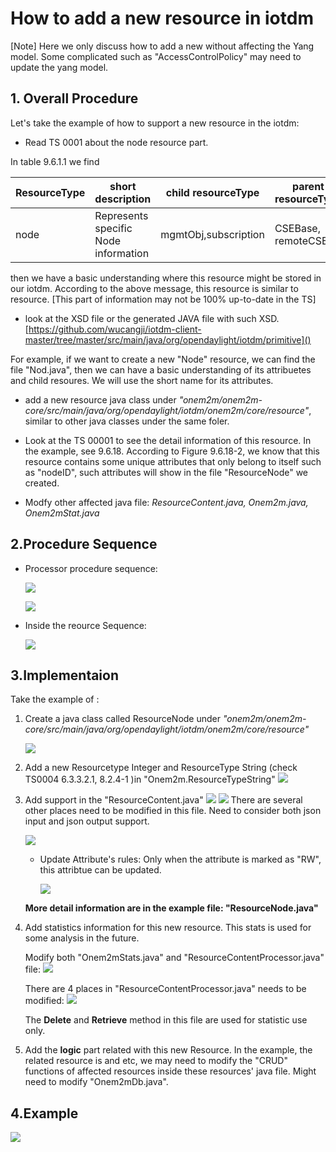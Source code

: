 How to add a new resource in iotdm
============

[Note] Here we only discuss how to add a new <resource> without affecting the Yang model. Some complicated <resource> such as "AccessControlPolicy" may need to update the yang model.


## 1. Overall Procedure


Let's take the example of how to support a new <Node> resource in the iotdm:

* Read TS 0001 about the node resource part.

In table 9.6.1.1 we find

ResourceType | short description | child resourceType | parent resourceType
----- | --- | --- | ---- |
node	|  Represents specific Node information |  mgmtObj,subscription | CSEBase, remoteCSE

then we have a basic understanding where this <Node> resource might be stored in our iotdm. According to the above message, this <Node> resource is similar to <Container> resource. [This part of information may not be 100% up-to-date in the TS]


* look at the XSD file or the generated JAVA file with such XSD.
[https://github.com/wucangji/iotdm-client-master/tree/master/src/main/java/org/opendaylight/iotdm/primitive]()

For example, if we want to create a new "Node" resource, we can find the file "Nod.java", then we can have a basic understanding of its attribuetes and child resoures. We will use the short name for its attributes.

* add a new resource java class under *"onem2m/onem2m-core/src/main/java/org/opendaylight/iotdm/onem2m/core/resource"*, similar to other java classes under the same foler.

* Look at the TS 00001 to see the detail information of this resource. In the <Node> example, see 9.6.18. According to Figure 9.6.18-2, we know that this <Node> resource contains some unique attributes that only belong to itself such as "nodeID", such attributes will show in the file "ResourceNode" we created.

* Modfy other affected java file: *ResourceContent.java, Onem2m.java, Onem2mStat.java*

## 2.Procedure Sequence

* Processor procedure sequence:

	![](process_sequence.png)
	
	![](ProcessSequence2.png)

* Inside the reource Sequence:

	![](ProcessSequence3.png)

## 3.Implementaion
Take the example of <ResourceNode>:

1. Create a java class called ResourceNode under *"onem2m/onem2m-core/src/main/java/org/opendaylight/iotdm/onem2m/core/resource"*

	![](AddResource.png)

2. Add a new Resourcetype Integer and ResourceType String (check TS0004 6.3.3.2.1, 8.2.4-1 )in "Onem2m.ResourceTypeString"
![](AddResourceTypeInOnem2m.png)

3. Add support in the "ResourceContent.java"
![](ResourceContentUpdate.png)
![](AddSupportInContent.png)
There are several other places need to be modified in this file.
Need to consider both json input and json output support.

	![](processCR.png)
	
	* Update Attribute's rules:
		Only when the attribute is marked as "RW", this attribtue can be updated.
	
		![](RWcanbeUpdate.png)
	
	**More detail information are in the example file:
"ResourceNode.java"**

4. Add statistics information for this new resource. This stats is used for some analysis in the future.
	
	Modify both "Onem2mStats.java" and "ResourceContentProcessor.java" file:
	![](ModifyStats1.png)
	
	There are 4 places in "ResourceContentProcessor.java" needs to be modified:
	![](ModifyStats2.png)
	
	The **Delete** and **Retrieve** method in this file are used for statistic use only.  

5. Add the **logic** part related with this new Resource. In the <Node> example, the related resource is <CSEBase> and <RemoteCSE> etc, we may need to modify the "CRUD" functions of affected resources inside these resources' java file. Might need to modify "Onem2mDb.java".




## 4.Example

![](CreateExample.png)